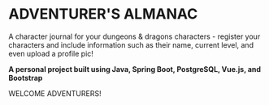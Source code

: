 # ADVENTURER'S ALMANAC

A character journal for your dungeons & dragons characters - register your characters and include information such as their name, current level, and even upload a 
profile pic!

**A personal project built using Java, Spring Boot, PostgreSQL, Vue.js, and Bootstrap**


WELCOME ADVENTURERS!
